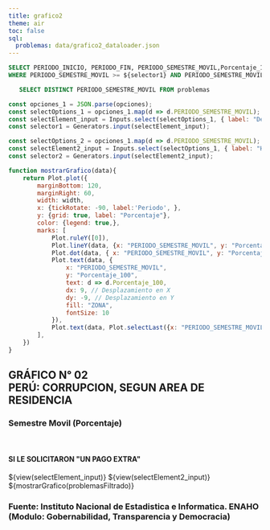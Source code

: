 ```yaml
---
title: grafico2
theme: air
toc: false
sql:
  problemas: data/grafico2_dataloader.json
---
```


```sql id=problemasFiltrado
SELECT PERIODO_INICIO, PERIODO_FIN, PERIODO_SEMESTRE_MOVIL,Porcentaje_100,ZONA FROM problemas 
WHERE PERIODO_SEMESTRE_MOVIL >= ${selector1} AND PERIODO_SEMESTRE_MOVIL <= ${selector2}
```

```sql id=opciones
   SELECT DISTINCT PERIODO_SEMESTRE_MOVIL FROM problemas 
```

```js
const opciones_1 = JSON.parse(opciones);
const selectOptions_1 = opciones_1.map(d => d.PERIODO_SEMESTRE_MOVIL); 
const selectElement_input = Inputs.select(selectOptions_1, { label: "Desde", value: '2022-04 a 2022-09' });
const selector1 = Generators.input(selectElement_input);

const selectOptions_2 = opciones_1.map(d => d.PERIODO_SEMESTRE_MOVIL); 
const selectElement2_input = Inputs.select(selectOptions_1, { label: "Hasta", value: '2023-07 a 2023-12' });
const selector2 = Generators.input(selectElement2_input);

function mostrarGrafico(data){
    return Plot.plot({
        marginBottom: 120,
        marginRight: 60,
        width: width,
        x: {tickRotate: -90, label:'Periodo', },
        y: {grid: true, label: "Porcentaje"},
        color: {legend: true,},
        marks: [
            Plot.ruleY([0]),
            Plot.lineY(data, {x: "PERIODO_SEMESTRE_MOVIL", y: "Porcentaje_100", stroke:"ZONA", tip:true}),
            Plot.dot(data, { x: "PERIODO_SEMESTRE_MOVIL", y: "Porcentaje_100", fill: "ZONA" }),
            Plot.text(data, {
                x: "PERIODO_SEMESTRE_MOVIL",
                y: "Porcentaje_100",
                text: d => d.Porcentaje_100,
                dx: 9, // Desplazamiento en X
                dy: -9, // Desplazamiento en Y
                fill: "ZONA",
                fontSize: 10
            }),
            Plot.text(data, Plot.selectLast({x: "PERIODO_SEMESTRE_MOVIL", y: "Porcentaje_100", z: "ZONA", text: "ZONA", textAnchor: "start", dx:7, dy: 0, fill: "ZONA", textOverflow:'ellipsis', lineWidth:8}))
        ],
    })
}
```
<div class="card">
    <h2>GRÁFICO N° 02 <br> PERÚ: CORRUPCION, SEGUN AREA DE RESIDENCIA</h2>
    <h3>Semestre Movil (Porcentaje)</h3><br>
    <h4>SI LE SOLICITARON "UN PAGO EXTRA"</h4>
    ${view(selectElement_input)}
    ${view(selectElement2_input)}
    ${mostrarGrafico(problemasFiltrado)}
    <h3>Fuente: Instituto Nacional de Estadistica e Informatica. 
    ENAHO (Modulo: Gobernabilidad, Transparencia y Democracia)</h3>
</div>

